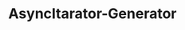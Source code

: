 # AsyncItarator-Generator

<!-- echo "# AsyncItarator-Generator" >> README.md
  git init
  git add README.md
  git commit -m "first commit"
  git branch -M main
  git remote add origin https://github.com/Jahirul-Islam-Jantu/AsyncItarator-Generator.git
  git push -u origin main
  git remote add origin https://github.com/Jahirul-Islam-Jantu/AsyncItarator-Generator.git
  git branch -M main
  git push -u origin main
   -->
